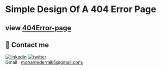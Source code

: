 
# Simple Design Of A 404 Error Page



## view [404Error-page]( https://er-med.github.io/404Error-Page/)
## 🔗 Contact me
[![linkedin](https://img.shields.io/badge/linkedin-0A66C2?style=for-the-badge&logo=linkedin&logoColor=white)](https://www.linkedin.com/in/mohamed-ermili-802458240/)
[![twitter](https://img.shields.io/badge/twitter-1DA1F2?style=for-the-badge&logo=twitter&logoColor=white)](https://twitter.com/ErmiliMohamed1)
<br>Gmail : mohamedermili5@gmail.com;
